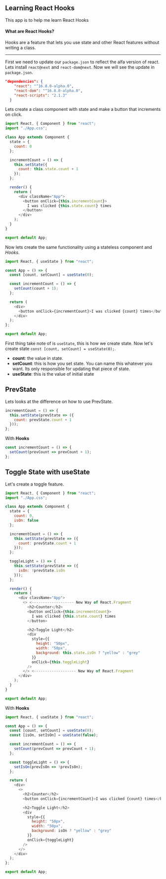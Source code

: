 ## Learning React Hooks

This app is to help me learn React Hooks

#### What are React Hooks?

Hooks are a feature that lets you use state and other React features without writing a class.

---

First we need to update our `package.json` to reflect the alfa version of react. Lets install `react@next` and `react-dom@next`. Now we will see the update in `package.json`.

```json
"dependencies": {
    "react": "^16.8.0-alpha.0",
    "react-dom": "^16.8.0-alpha.0",
    "react-scripts": "2.1.3"
  }
```

Lets create a class component with state and make a button that increments on click.

```javascript
import React, { Component } from "react";
import "./App.css";

class App extends Component {
  state = {
    count: 0
  };

  incrementCount = () => {
    this.setState({
      count: this.state.count + 1
    });
  };

  render() {
    return (
      <div className="App">
        <button onClick={this.incrementCount}>
          I was clicked {this.state.count} times
        </button>
      </div>
    );
  }
}

export default App;
```

Now lets create the same functionality using a stateless component and _Hooks_.

```javascript
import React, { useState } from "react";

const App = () => {
  const [count, setCount] = useState(0);

  const incrementCount = () => {
    setCount(count + 1);
  };

  return (
    <div>
      <button onClick={incrementCount}>I was clicked {count} times</button>
    </div>
  );
};

export default App;
```

First thing take note of is `useState`, this is how we create state. Now let's create state `const [count, setCount] = useState(0);`.

- **count**: the value in state.
- **setCount**: this is how you set state. You can name this whatever you want. Its only responsible for updating that piece of state.
- **useState**: this is the value of initial state

## PrevState

Lets looks at the difference on how to use PrevState.

```javascript
incrementCount = () => {
  this.setState(prevState => ({
    count: prevState.count + 1
  }));
};
```

With **Hooks**

```javascript
const incrementCount = () => {
  setCount(prevCount => prevCount + 1);
};
```

## Toggle State with useState

Let's create a toggle feature.

```javascript
import React, { Component } from "react";
import "./App.css";

class App extends Component {
  state = {
    count: 0,
    isOn: false
  };

  incrementCount = () => {
    this.setState(prevState => ({
      count: prevState.count + 1
    }));
  };

  toggleLight = () => {
    this.setState(prevState => ({
      isOn: !prevState.isOn
    }));
  };

  render() {
    return (
      <div className="App">
        <> <------------------- New Way of React.Fragment
          <h2>Counter</h2>
          <button onClick={this.incrementCount}>
            I was clicked {this.state.count} times
          </button>

          <h2>Toggle Light</h2>
          <div
            style={{
              height: "50px",
              width: "50px",
              background: this.state.isOn ? "yellow" : "grey"
            }}
            onClick={this.toggleLight}
          />
        </> <------------------- New Way of React.Fragment
      </div>
    );
  }
}

export default App;
```

With **Hooks**

```javascript
import React, { useState } from "react";

const App = () => {
  const [count, setCount] = useState(0);
  const [isOn, setIsOn] = useState(false);

  const incrementCount = () => {
    setCount(prevCount => prevCount + 1);
  };

  const toggleLight = () => {
    setIsOn(prevIsOn => !prevIsOn);
  };

  return (
    <div>
      <>
        <h2>Counter</h2>
        <button onClick={incrementCount}>I was clicked {count} times</button>

        <h2>Toggle Light</h2>
        <div
          style={{
            height: "50px",
            width: "50px",
            background: isOn ? "yellow" : "grey"
          }}
          onClick={toggleLight}
        />
      </>
    </div>
  );
};

export default App;
```
